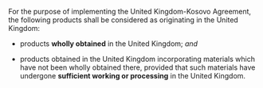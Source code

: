 For the purpose of implementing the United Kingdom-Kosovo Agreement, the following products shall be considered as originating in the United Kingdom:

- products **wholly obtained** in the United Kingdom; *and*

- products obtained in the United Kingdom incorporating materials which have not been wholly obtained there, provided that such materials have undergone **sufficient working or processing** in the United Kingdom.
